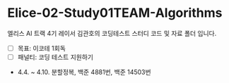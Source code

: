# Elice-02-Study01TEAM-Algorithms

엘리스 AI 트랙 4기 레이서 김관호의 코딩테스트 스터디 코드 및 자료 폴더 입니다.

- [ ] 목표: 이코테 1회독
- [ ] 패널티: 코딩 테스트 지원하기

- 4.4. ~ 4.10. 분할정복, 백준 4881번, 백준 14503번